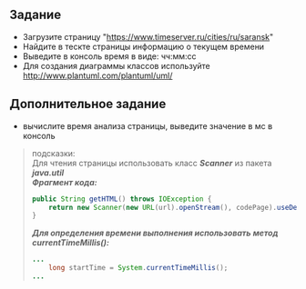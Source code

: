 ## Задание
- Загрузите страницу "https://www.timeserver.ru/cities/ru/saransk"
- Найдите в тескте страницы информацию о текущем времени
- Выведите в консоль время в виде: чч:мм:сс
- Для создания диаграммы классов используйте http://www.plantuml.com/plantuml/uml/
## Дополнительное задание
- вычислите время анализа страницы, выведите значение в мс в консоль

> подсказки:  
> Для чтения страницы использовать класс ***Scanner*** из пакета ***java.util***  
> ***Фрагмент кода:***
> ```java
> public String getHTML() throws IOException {
>     return new Scanner(new URL(url).openStream(), codePage).useDelimiter("\\A").next();
> }
> ```  
> ***Для определения времени выполнения использовать метод currentTimeMillis():***  
> ```java
> ...
>     long startTime = System.currentTimeMillis();
> ...
> ```
